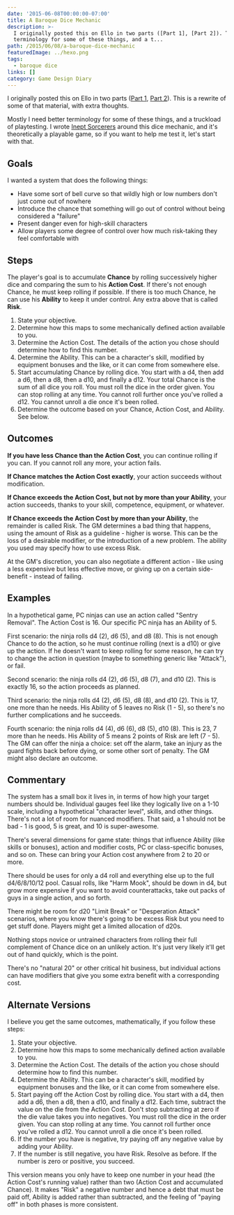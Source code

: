 ```yaml
---
date: '2015-06-08T00:00:00-07:00'
title: A Baroque Dice Mechanic
description: >-
  I originally posted this on Ello in two parts ([Part 1], [Part 2]). This is a rewrite of some of that material, with extra thoughts. Mostly I need better
  terminology for some of these things, and a t...
path: /2015/06/08/a-baroque-dice-mechanic
featuredImage: ../hexo.png
tags:
  - baroque dice
links: []
category: Game Design Diary
---
```


I originally posted this on Ello in two parts ([Part 1], [Part 2]). This is a rewrite of some of that material, with extra thoughts.

Mostly I need better terminology for some of these things, and a truckload of playtesting. I wrote [Inept Sorcerers] around this dice mechanic, and it's theoretically a playable game, so if you want to help me test it, let's start with that.

<!-- more -->

Goals
-----

I wanted a system that does the following things:

* Have some sort of bell curve so that wildly high or low numbers don't just come out of nowhere
* Introduce the chance that something will go out of control without being considered a "failure"
* Present danger even for high-skill characters
* Allow players some degree of control over how much risk-taking they feel comfortable with

Steps
-----

The player's goal is to accumulate **Chance** by rolling successively higher dice and comparing the sum to his **Action Cost**. If there's not enough Chance, he must keep rolling if possible. If there is too much Chance, he can use his **Ability** to keep it under control. Any extra above that is called **Risk**.

1. State your objective.
2. Determine how this maps to some mechanically defined action available to you.
3. Determine the Action Cost. The details of the action you chose should determine how to find this number.
4. Determine the Ability. This can be a character's skill, modified by equipment bonuses and the like, or it can come from somewhere else.
5. Start accumulating Chance by rolling dice. You start with a d4, then add a d6, then a d8, then a d10, and finally a d12. Your total Chance is the sum of all dice you roll. You must roll the dice in the order given. You can stop rolling at any time. You cannot roll further once you've rolled a d12. You cannot unroll a die once it's been rolled.
6. Determine the outcome based on your Chance, Action Cost, and Ability. See below.

Outcomes
--------

**If you have less Chance than the Action Cost**, you can continue rolling if you can. If you cannot roll any more, your action fails.

**If Chance matches the Action Cost exactly**, your action succeeds without modification.

**If Chance exceeds the Action Cost, but not by more than your Ability**, your action succeeds, thanks to your skill, competence, equipment, or whatever.

**If Chance exceeds the Action Cost by more than your Ability**, the remainder is called Risk. The GM determines a bad thing that happens, using the amount of Risk as a guideline - higher is worse. This can be the loss of a desirable modifier, or the introduction of a new problem. The ability you used may specify how to use excess Risk.

At the GM's discretion, you can also negotiate a different action - like using a less expensive but less effective move, or giving up on a certain side-benefit - instead of failing.

Examples
--------

In a hypothetical game, PC ninjas can use an action called "Sentry Removal". The Action Cost is 16. Our specific PC ninja has an Ability of 5.

First scenario: the ninja rolls d4 (2), d6 (5), and d8 (8). This is not enough Chance to do the action, so he must continue rolling (next is a d10) or give up the action. If he doesn't want to keep rolling for some reason, he can try to change the action in question (maybe to something generic like "Attack"), or fail.

Second scenario: the ninja rolls d4 (2), d6 (5), d8 (7), and d10 (2). This is exactly 16, so the action proceeds as planned.

Third scenario: the ninja rolls d4 (2), d6 (5), d8 (8), and d10 (2). This is 17, one more than he needs. His Ability of 5 leaves no Risk (1 - 5), so there's no further complications and he succeeds.

Fourth scenario: the ninja rolls d4 (4), d6 (6), d8 (5), d10 (8). This is 23, 7 more than he needs. His Ability of 5 means 2 points of Risk are left (7 - 5). The GM can offer the ninja a choice: set off the alarm, take an injury as the guard fights back before dying, or some other sort of penalty. The GM might also declare an outcome.

Commentary
----------

The system has a small box it lives in, in terms of how high your target numbers should be. Individual gauges feel like they logically live on a 1-10 scale, including a hypothetical "character level", skills, and other things. There's not a lot of room for nuanced modifiers. That said, a 1 should not be bad - 1 is good, 5 is great, and 10 is super-awesome.

There's several dimensions for game state: things that influence Ability (like skills or bonuses), action and modifier costs, PC or class-specific bonuses, and so on. These can bring your Action cost anywhere from 2 to 20 or more.

There should be uses for only a d4 roll and everything else up to the full d4/6/8/10/12 pool. Casual rolls, like "Harm Mook", should be down in d4, but grow more expensive if you want to avoid counterattacks, take out packs of guys in a single action, and so forth.

There might be room for d20 "Limit Break" or "Desperation Attack" scenarios, where you know there's going to be excess Risk but you need to get stuff done. Players might get a limited allocation of d20s.

Nothing stops novice or untrained characters from rolling their full complement of Chance dice on an unlikely action. It's just very likely it'll get out of hand quickly, which is the point.

There's no "natural 20" or other critical hit business, but individual actions can have modifiers that give you some extra benefit with a corresponding cost.

Alternate Versions
------------------

I believe you get the same outcomes, mathematically, if you follow these steps:

1. State your objective.
2. Determine how this maps to some mechanically defined action available to you.
3. Determine the Action Cost. The details of the action you chose should determine how to find this number.
4. Determine the Ability. This can be a character's skill, modified by equipment bonuses and the like, or it can come from somewhere else.
5. Start paying off the Action Cost by rolling dice. You start with a d4, then add a d6, then a d8, then a d10, and finally a d12. Each time, subtract the value on the die from the Action Cost. Don't stop subtracting at zero if the die value takes you into negatives. You must roll the dice in the order given. You can stop rolling at any time. You cannot roll further once you've rolled a d12. You cannot unroll a die once it's been rolled.
6. If the number you have is negative, try paying off any negative value by adding your Ability.
7. If the number is still negative, you have Risk. Resolve as before. If the number is zero or positive, you succeed.

This version means you only have to keep one number in your head (the Action Cost's running value) rather than two (Action Cost and accumulated Chance). It makes "Risk" a negative number and hence a debt that must be paid off, Ability is added rather than subtracted, and the feeling of "paying off" in both phases is more consistent.

[Part 1]: https://ello.co/astralfrontier/post/FLGSzocSOgLiFuVAZKiPVg
[Part 2]: https://ello.co/astralfrontier/post/pKM0aIN1VSXr0I5X7U0NtQ
[Inept Sorcerers]: https://astralfrontier.itch.io/inept-sorcerers

